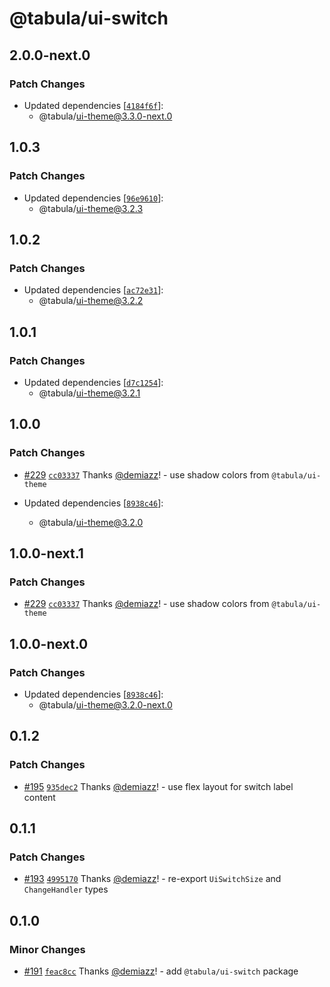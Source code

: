 # @tabula/ui-switch

## 2.0.0-next.0

### Patch Changes

- Updated dependencies [[`4184f6f`](https://github.com/ReTable/ui-kit/commit/4184f6feba8a0ceb2c8832619e62cf237a283b4a)]:
  - @tabula/ui-theme@3.3.0-next.0

## 1.0.3

### Patch Changes

- Updated dependencies [[`96e9610`](https://github.com/ReTable/ui-kit/commit/96e96105c9aa8ef2ab8f8434d860c4dd7025be13)]:
  - @tabula/ui-theme@3.2.3

## 1.0.2

### Patch Changes

- Updated dependencies [[`ac72e31`](https://github.com/ReTable/ui-kit/commit/ac72e3112e690745eda38615a637fd4b73b112e4)]:
  - @tabula/ui-theme@3.2.2

## 1.0.1

### Patch Changes

- Updated dependencies [[`d7c1254`](https://github.com/ReTable/ui-kit/commit/d7c12545c1cc8120090bdcf3af338f860a69a7f9)]:
  - @tabula/ui-theme@3.2.1

## 1.0.0

### Patch Changes

- [#229](https://github.com/ReTable/ui-kit/pull/229) [`cc03337`](https://github.com/ReTable/ui-kit/commit/cc033371feb2098b086ddcf1f05cd8b6876bcbf8) Thanks [@demiazz](https://github.com/demiazz)! - use shadow colors from `@tabula/ui-theme`

- Updated dependencies [[`8938c46`](https://github.com/ReTable/ui-kit/commit/8938c463fc9f3b5436f78897c09f31307af88e5a)]:
  - @tabula/ui-theme@3.2.0

## 1.0.0-next.1

### Patch Changes

- [#229](https://github.com/ReTable/ui-kit/pull/229) [`cc03337`](https://github.com/ReTable/ui-kit/commit/cc033371feb2098b086ddcf1f05cd8b6876bcbf8) Thanks [@demiazz](https://github.com/demiazz)! - use shadow colors from `@tabula/ui-theme`

## 1.0.0-next.0

### Patch Changes

- Updated dependencies [[`8938c46`](https://github.com/ReTable/ui-kit/commit/8938c463fc9f3b5436f78897c09f31307af88e5a)]:
  - @tabula/ui-theme@3.2.0-next.0

## 0.1.2

### Patch Changes

- [#195](https://github.com/ReTable/ui-kit/pull/195) [`935dec2`](https://github.com/ReTable/ui-kit/commit/935dec2edc8a1d1b26243e03ccdea864a1b12eb5) Thanks [@demiazz](https://github.com/demiazz)! - use flex layout for switch label content

## 0.1.1

### Patch Changes

- [#193](https://github.com/ReTable/ui-kit/pull/193) [`4995170`](https://github.com/ReTable/ui-kit/commit/49951701b9d6643562a686ac6c47a2167769f707) Thanks [@demiazz](https://github.com/demiazz)! - re-export `UiSwitchSize` and `ChangeHandler` types

## 0.1.0

### Minor Changes

- [#191](https://github.com/ReTable/ui-kit/pull/191) [`feac8cc`](https://github.com/ReTable/ui-kit/commit/feac8cca99ff84aa235dd80767dc9712ce67ee12) Thanks [@demiazz](https://github.com/demiazz)! - add `@tabula/ui-switch` package
